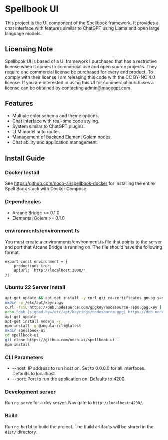 # Spellbook UI

This project is the UI component of the Spellbook framework. It provides a chat interface with features similar to ChatGPT using Llama and
open large language models.

## Licensing Note

Spellbook UI is based of a UI framework I purchased that has a restrictive license when it comes to commercial use and open source projects. They
require one commercial license be purchased for every end product. To comply with their license I am releasing this code with the CC BY-NC 4.0 license.
If you are interested in using this UI for commercial purchases a license can be obtained by contacting admin@magegpt.com.

## Features

- Multiple color schema and theme options.
- Chat interface with real-time code styling.
- System similar to ChatGPT plugins.
- LLM model auto router.
- Management of backend Element Golem nodes.
- Chat ability and application management.

## Install Guide

### Docker Install

See https://github.com/noco-ai/spellbook-docker for installing the entire Spell Book stack with Docker Compose.

### Dependencies

- Arcane Bridge >= 0.1.0
- Elemental Golem >= 0.1.0

### environments/environment.ts

You must create a environments/environment.ts file that points to the server and port that Arcane Bridge is running on. The file should have the following format.

```
export const environment = {
    production: true,
    apiUrl: 'http://localhost:3000/'
};
```

### Ubuntu 22 Server Install

```bash
apt-get update && apt-get install -y curl git ca-certificates gnupg sass
mkdir -p /etc/apt/keyrings
curl -fsSL https://deb.nodesource.com/gpgkey/nodesource-repo.gpg.key | gpg --dearmor -o /etc/apt/keyrings/nodesource.gpg
echo "deb [signed-by=/etc/apt/keyrings/nodesource.gpg] https://deb.nodesource.com/node_18.x nodistro main" | tee /etc/apt/sources.list.d/nodesource.list
apt-get update
apt-get install nodejs -y
npm install -g @angular/cli@latest
mkdir spellbook-ui
cd spellbook-ui
git clone https://github.com/noco-ai/spellbook-ui .
npm install
```

### CLI Parameters

- --host: IP address to run host on. Set to 0.0.0.0 for all interfaces. Defaults to localhost.
- --port: Port to run the application on. Defaults to 4200.

### Development server

Run `ng serve` for a dev server. Navigate to `http://localhost:4200/`.

### Build

Run `ng build` to build the project. The build artifacts will be stored in the `dist/` directory.
